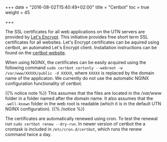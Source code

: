 +++
date = "2016-08-02T15:40:49+02:00"
title = "Certbot"
toc = true
weight = 45

+++

The SSL certificates for all web applications on the UTN servers are provided by
[Let's Encrypt](https://letsencrypt.org/). This initiative provides free short
term SSL certificates for all websites. Let's Encrypt certificates can be
aquired using certbot, an automated Let's Encrypt client. Installation
instructions can be found on the [certbot
website](https://certbot.eff.org/#ubuntuxenial-other).

When using NGINX, the certificates can be easily acquired using the following
command `sudo certbot certonly --webroot -w /var/www/XXXXX/public -d XXXXX`, where
`XXXXX` is replaced by the domain name of the applicaton. We currently do not
use the automatic NGINX configuration functionality of certbot.

{{% notice note %}}
This assumes that the files are located in the */var/www*
folder in a folder named after the domain name. It also assumes that the
`.well-known` folder in the web root is readable (which it is in the default UTN
NGINX configuration).
{{% /notice %}}

The certificates are automatically renewed using cron. To test the renewal run
`sudo certbot renew --dry-run`. In newer version of certbot the a crontask is
included in `/etc/cron.d/certbot`, which runs the renew command twice a day.
